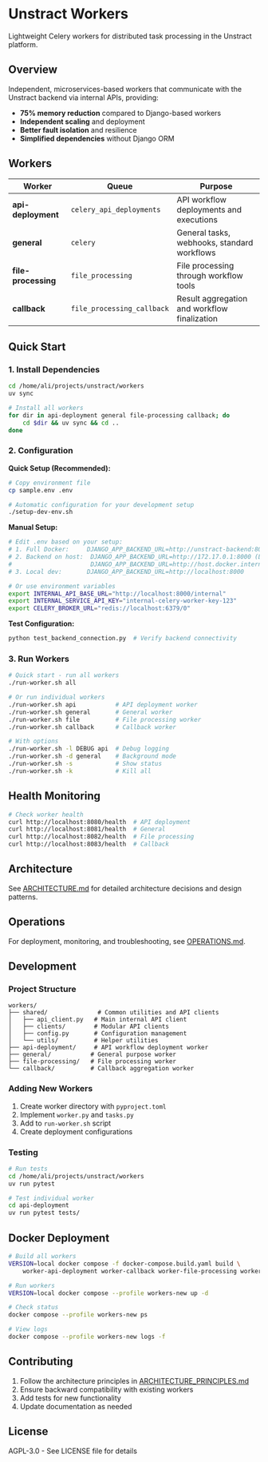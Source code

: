 # Unstract Workers

Lightweight Celery workers for distributed task processing in the Unstract platform.

## Overview

Independent, microservices-based workers that communicate with the Unstract backend via internal APIs, providing:
- **75% memory reduction** compared to Django-based workers
- **Independent scaling** and deployment
- **Better fault isolation** and resilience
- **Simplified dependencies** without Django ORM

## Workers

| Worker | Queue | Purpose |
|--------|-------|---------|
| **api-deployment** | `celery_api_deployments` | API workflow deployments and executions |
| **general** | `celery` | General tasks, webhooks, standard workflows |
| **file-processing** | `file_processing` | File processing through workflow tools |
| **callback** | `file_processing_callback` | Result aggregation and workflow finalization |

## Quick Start

### 1. Install Dependencies

```bash
cd /home/ali/projects/unstract/workers
uv sync

# Install all workers
for dir in api-deployment general file-processing callback; do
    cd $dir && uv sync && cd ..
done
```

### 2. Configuration

**Quick Setup (Recommended):**
```bash
# Copy environment file
cp sample.env .env

# Automatic configuration for your development setup
./setup-dev-env.sh
```

**Manual Setup:**
```bash
# Edit .env based on your setup:
# 1. Full Docker:     DJANGO_APP_BACKEND_URL=http://unstract-backend:8000
# 2. Backend on host:  DJANGO_APP_BACKEND_URL=http://172.17.0.1:8000 (Linux)
#                      DJANGO_APP_BACKEND_URL=http://host.docker.internal:8000 (Mac/Win)
# 3. Local dev:       DJANGO_APP_BACKEND_URL=http://localhost:8000

# Or use environment variables
export INTERNAL_API_BASE_URL="http://localhost:8000/internal"
export INTERNAL_SERVICE_API_KEY="internal-celery-worker-key-123"
export CELERY_BROKER_URL="redis://localhost:6379/0"
```

**Test Configuration:**
```bash
python test_backend_connection.py  # Verify backend connectivity
```

### 3. Run Workers

```bash
# Quick start - run all workers
./run-worker.sh all

# Or run individual workers
./run-worker.sh api           # API deployment worker
./run-worker.sh general       # General worker
./run-worker.sh file          # File processing worker
./run-worker.sh callback      # Callback worker

# With options
./run-worker.sh -l DEBUG api  # Debug logging
./run-worker.sh -d general    # Background mode
./run-worker.sh -s            # Show status
./run-worker.sh -k            # Kill all
```

## Health Monitoring

```bash
# Check worker health
curl http://localhost:8080/health  # API deployment
curl http://localhost:8081/health  # General
curl http://localhost:8082/health  # File processing
curl http://localhost:8083/health  # Callback
```

## Architecture

See [ARCHITECTURE.md](ARCHITECTURE.md) for detailed architecture decisions and design patterns.

## Operations

For deployment, monitoring, and troubleshooting, see [OPERATIONS.md](OPERATIONS.md).

## Development

### Project Structure

```
workers/
├── shared/              # Common utilities and API clients
│   ├── api_client.py   # Main internal API client
│   ├── clients/        # Modular API clients
│   ├── config.py       # Configuration management
│   └── utils/          # Helper utilities
├── api-deployment/     # API workflow deployment worker
├── general/           # General purpose worker
├── file-processing/   # File processing worker
└── callback/          # Callback aggregation worker
```

### Adding New Workers

1. Create worker directory with `pyproject.toml`
2. Implement `worker.py` and `tasks.py`
3. Add to `run-worker.sh` script
4. Create deployment configurations

### Testing

```bash
# Run tests
cd /home/ali/projects/unstract/workers
uv run pytest

# Test individual worker
cd api-deployment
uv run pytest tests/
```

## Docker Deployment

```bash
# Build all workers
VERSION=local docker compose -f docker-compose.build.yaml build \
    worker-api-deployment worker-callback worker-file-processing worker-general

# Run workers
VERSION=local docker compose --profile workers-new up -d

# Check status
docker compose --profile workers-new ps

# View logs
docker compose --profile workers-new logs -f
```

## Contributing

1. Follow the architecture principles in [ARCHITECTURE_PRINCIPLES.md](../ARCHITECTURE_PRINCIPLES.md)
2. Ensure backward compatibility with existing workers
3. Add tests for new functionality
4. Update documentation as needed

## License

AGPL-3.0 - See LICENSE file for details
